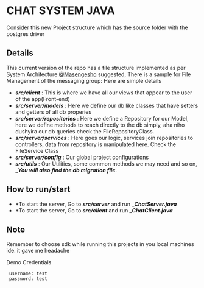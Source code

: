 # CHAT SYSTEM JAVA
Consider this new Project structure which has the source folder with the postgres driver

## Details

This current version of the repo has a file structure implemented as per System Architecture [@Masengesho](https://github.com/donatien2020) suggested,
There is a sample for File Management of the messaging group:
Here are simple details

* ***src/client*** : This is where we have all our views that appear to the user of the app(Front-end)
* ***src/server/models*** : Here we define our db like classes that have setters and getters of all db properies
* ***src/server/repositories*** : Here we define a Repository for our Model, here we define methods to reach directly to the db simply, aha niho dushyira our db queries check the FileRepositoryClass.
* ***src/server/services*** : Here goes our logic, services join repositories to controllers, data from repository is manipulated here.  Check the FileService  Class 
* ***src/server/config*** : Our global project configurations
* ***src/utils*** : Our Utilities, some common methods we may need and so on, ____You will also find the db migration file___.

## How to run/start
* *To start the server, Go to ***src/server*** and run ____ChatServer.java___
* *To start the server, Go to ***src/client*** and run ____ChatClient.java___
## Note
Remember to choose sdk while running this projects in you local machines ide. it gave me headache

Demo Credentials
```
 username: test
 password: test
```

